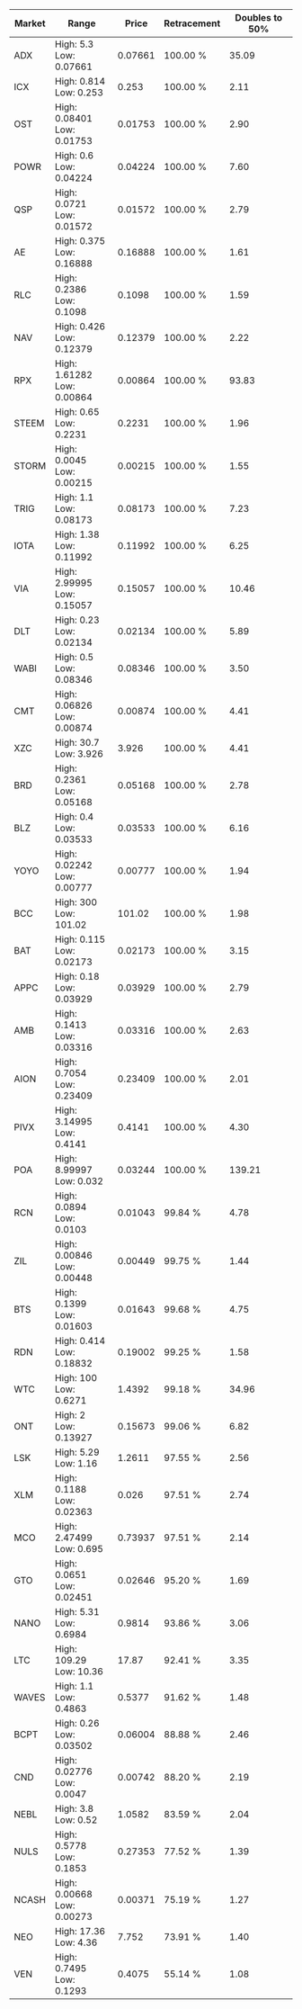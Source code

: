 | Market | Range | Price| Retracement | Doubles to 50% |
| --- | --- | --- | --- | --- |
| ADX | High: 5.3<br />Low: 0.07661 | 0.07661 | 100.00 % | 35.09 |
| ICX | High: 0.814<br />Low: 0.253 | 0.253 | 100.00 % | 2.11 |
| OST | High: 0.08401<br />Low: 0.01753 | 0.01753 | 100.00 % | 2.90 |
| POWR | High: 0.6<br />Low: 0.04224 | 0.04224 | 100.00 % | 7.60 |
| QSP | High: 0.0721<br />Low: 0.01572 | 0.01572 | 100.00 % | 2.79 |
| AE | High: 0.375<br />Low: 0.16888 | 0.16888 | 100.00 % | 1.61 |
| RLC | High: 0.2386<br />Low: 0.1098 | 0.1098 | 100.00 % | 1.59 |
| NAV | High: 0.426<br />Low: 0.12379 | 0.12379 | 100.00 % | 2.22 |
| RPX | High: 1.61282<br />Low: 0.00864 | 0.00864 | 100.00 % | 93.83 |
| STEEM | High: 0.65<br />Low: 0.2231 | 0.2231 | 100.00 % | 1.96 |
| STORM | High: 0.0045<br />Low: 0.00215 | 0.00215 | 100.00 % | 1.55 |
| TRIG | High: 1.1<br />Low: 0.08173 | 0.08173 | 100.00 % | 7.23 |
| IOTA | High: 1.38<br />Low: 0.11992 | 0.11992 | 100.00 % | 6.25 |
| VIA | High: 2.99995<br />Low: 0.15057 | 0.15057 | 100.00 % | 10.46 |
| DLT | High: 0.23<br />Low: 0.02134 | 0.02134 | 100.00 % | 5.89 |
| WABI | High: 0.5<br />Low: 0.08346 | 0.08346 | 100.00 % | 3.50 |
| CMT | High: 0.06826<br />Low: 0.00874 | 0.00874 | 100.00 % | 4.41 |
| XZC | High: 30.7<br />Low: 3.926 | 3.926 | 100.00 % | 4.41 |
| BRD | High: 0.2361<br />Low: 0.05168 | 0.05168 | 100.00 % | 2.78 |
| BLZ | High: 0.4<br />Low: 0.03533 | 0.03533 | 100.00 % | 6.16 |
| YOYO | High: 0.02242<br />Low: 0.00777 | 0.00777 | 100.00 % | 1.94 |
| BCC | High: 300<br />Low: 101.02 | 101.02 | 100.00 % | 1.98 |
| BAT | High: 0.115<br />Low: 0.02173 | 0.02173 | 100.00 % | 3.15 |
| APPC | High: 0.18<br />Low: 0.03929 | 0.03929 | 100.00 % | 2.79 |
| AMB | High: 0.1413<br />Low: 0.03316 | 0.03316 | 100.00 % | 2.63 |
| AION | High: 0.7054<br />Low: 0.23409 | 0.23409 | 100.00 % | 2.01 |
| PIVX | High: 3.14995<br />Low: 0.4141 | 0.4141 | 100.00 % | 4.30 |
| POA | High: 8.99997<br />Low: 0.032 | 0.03244 | 100.00 % | 139.21 |
| RCN | High: 0.0894<br />Low: 0.0103 | 0.01043 | 99.84 % | 4.78 |
| ZIL | High: 0.00846<br />Low: 0.00448 | 0.00449 | 99.75 % | 1.44 |
| BTS | High: 0.1399<br />Low: 0.01603 | 0.01643 | 99.68 % | 4.75 |
| RDN | High: 0.414<br />Low: 0.18832 | 0.19002 | 99.25 % | 1.58 |
| WTC | High: 100<br />Low: 0.6271 | 1.4392 | 99.18 % | 34.96 |
| ONT | High: 2<br />Low: 0.13927 | 0.15673 | 99.06 % | 6.82 |
| LSK | High: 5.29<br />Low: 1.16 | 1.2611 | 97.55 % | 2.56 |
| XLM | High: 0.1188<br />Low: 0.02363 | 0.026 | 97.51 % | 2.74 |
| MCO | High: 2.47499<br />Low: 0.695 | 0.73937 | 97.51 % | 2.14 |
| GTO | High: 0.0651<br />Low: 0.02451 | 0.02646 | 95.20 % | 1.69 |
| NANO | High: 5.31<br />Low: 0.6984 | 0.9814 | 93.86 % | 3.06 |
| LTC | High: 109.29<br />Low: 10.36 | 17.87 | 92.41 % | 3.35 |
| WAVES | High: 1.1<br />Low: 0.4863 | 0.5377 | 91.62 % | 1.48 |
| BCPT | High: 0.26<br />Low: 0.03502 | 0.06004 | 88.88 % | 2.46 |
| CND | High: 0.02776<br />Low: 0.0047 | 0.00742 | 88.20 % | 2.19 |
| NEBL | High: 3.8<br />Low: 0.52 | 1.0582 | 83.59 % | 2.04 |
| NULS | High: 0.5778<br />Low: 0.1853 | 0.27353 | 77.52 % | 1.39 |
| NCASH | High: 0.00668<br />Low: 0.00273 | 0.00371 | 75.19 % | 1.27 |
| NEO | High: 17.36<br />Low: 4.36 | 7.752 | 73.91 % | 1.40 |
| VEN | High: 0.7495<br />Low: 0.1293 | 0.4075 | 55.14 % | 1.08 |
